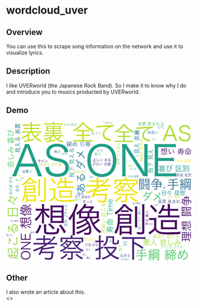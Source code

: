 # wordcloud_uver

## Overview  
 You can use this to scrape song information on the network and use it to visualize lyrics.  
## Description  
  I like UVERworld (the Japanese Rock Band). So I make it to know why I do and introduce you to musics producted by UVERworld.  
## Demo  
![Alt text](ja_wordcloud/wordcloud_ja_XXX_.png)  

## Other  
I also wrote an article about this.  
<>